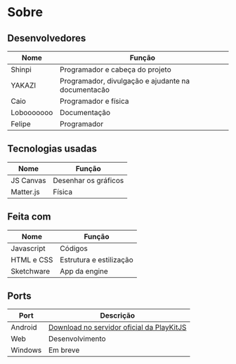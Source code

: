 # Sobre

## Desenvolvedores

| Nome       | Função                                              |
| ---------- | --------------------------------------------------- |
| Shinpi     | Programador e cabeça do projeto                     |
| YAKAZI     | Programador, divulgação e ajudante na documentacão  |
| Caio       | Programador e física                                |
| Lobooooooo | Documentação                                        |
| Felipe     | Programador                     |

## Tecnologias usadas

| Nome       | Função               |
| ---------- | -------------------- |
| JS Canvas  | Desenhar os gráficos |
| Matter.js  | Física               |

## Feita com

| Nome       | Função                  |
| ---------- | ----------------------- |
| Javascript | Códigos                 |
| HTML e CSS | Estrutura e estilização |
| Sketchware | App da engine           |

## Ports

| Port       | Descrição                                                              |
| ---------- | ---------------------------------------------------------------------- |
| Android | [Download no servidor oficial da PlayKitJS](https://discord.gg/fjHrAkzWqG) |
| Web | Desenvolvimento                                                               |
| Windows | Em breve                                                                  |

